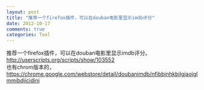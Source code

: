```yaml
---
layout: post
title: "推荐一个firefox插件，可以在douban电影里显示imdb评分"
date: 2012-10-17
comments: true
categories: Tool
---
```

推荐一个firefox插件，可以在douban电影里显示imdb评分。<br /><a href="http://vasters.com/clemensv/2012/09/06/Are+You+Catching+Falling+Knives.aspx">http://userscripts.org/scripts/show/103552</a><br />也有chrom版本的，https://chrome.google.com/webstore/detail/doubanimdb/nfibbjnhkbjlgjaojglmmibdjicidini<br /><br /><blockquote></blockquote>